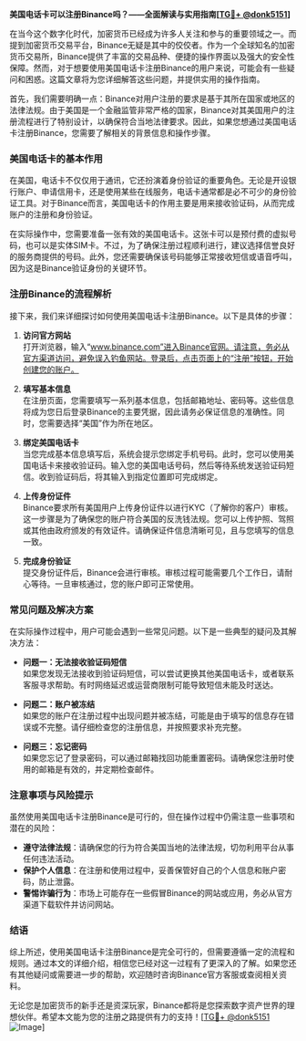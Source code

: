 **美国电话卡可以注册Binance吗？——全面解读与实用指南[[TG💪+ @donk5151](https://t.me/s/donk5151)]**

在当今这个数字化时代，加密货币已经成为许多人关注和参与的重要领域之一。而提到加密货币交易平台，Binance无疑是其中的佼佼者。作为一个全球知名的加密货币交易所，Binance提供了丰富的交易品种、便捷的操作界面以及强大的安全性保障。然而，对于想要使用美国电话卡注册Binance的用户来说，可能会有一些疑问和困惑。这篇文章将为您详细解答这些问题，并提供实用的操作指南。

首先，我们需要明确一点：Binance对用户注册的要求是基于其所在国家或地区的法律法规。由于美国是一个金融监管非常严格的国家，Binance对其美国用户的注册流程进行了特别设计，以确保符合当地法律要求。因此，如果您想通过美国电话卡注册Binance，您需要了解相关的背景信息和操作步骤。

### 美国电话卡的基本作用

在美国，电话卡不仅仅用于通讯，它还扮演着身份验证的重要角色。无论是开设银行账户、申请信用卡，还是使用某些在线服务，电话卡通常都是必不可少的身份验证工具。对于Binance而言，美国电话卡的作用主要是用来接收验证码，从而完成账户的注册和身份验证。

在实际操作中，您需要准备一张有效的美国电话卡。这张卡可以是预付费的虚拟号码，也可以是实体SIM卡。不过，为了确保注册过程顺利进行，建议选择信誉良好的服务商提供的号码。此外，您还需要确保该号码能够正常接收短信或语音呼叫，因为这是Binance验证身份的关键环节。

### 注册Binance的流程解析

接下来，我们来详细探讨如何使用美国电话卡注册Binance。以下是具体的步骤：

1. **访问官方网站**  
   打开浏览器，输入“www.binance.com”进入Binance官网。请注意，务必从官方渠道访问，避免误入钓鱼网站。登录后，点击页面上的“注册”按钮，开始创建您的账户。

2. **填写基本信息**  
   在注册页面，您需要填写一系列基本信息，包括邮箱地址、密码等。这些信息将成为您日后登录Binance的主要凭据，因此请务必保证信息的准确性。同时，您需要选择“美国”作为所在地区。

3. **绑定美国电话卡**  
   当您完成基本信息填写后，系统会提示您绑定手机号码。此时，您可以使用美国电话卡来接收验证码。输入您的美国电话号码，然后等待系统发送验证码短信。收到验证码后，将其输入到指定位置即可完成绑定。

4. **上传身份证件**  
   Binance要求所有美国用户上传身份证件以进行KYC（了解你的客户）审核。这一步骤是为了确保您的账户符合美国的反洗钱法规。您可以上传护照、驾照或其他由政府颁发的有效证件。请确保证件信息清晰可见，且与您填写的信息一致。

5. **完成身份验证**  
   提交身份证件后，Binance会进行审核。审核过程可能需要几个工作日，请耐心等待。一旦审核通过，您的账户即可正常使用。

### 常见问题及解决方案

在实际操作过程中，用户可能会遇到一些常见问题。以下是一些典型的疑问及其解决方法：

- **问题一：无法接收验证码短信**  
  如果您发现无法接收到验证码短信，可以尝试更换其他美国电话卡，或者联系客服寻求帮助。有时网络延迟或运营商限制可能导致短信未能及时送达。

- **问题二：账户被冻结**  
  如果您的账户在注册过程中出现问题并被冻结，可能是由于填写的信息存在错误或不完整。请仔细检查您的注册信息，并按照要求补充完整。

- **问题三：忘记密码**  
  如果您忘记了登录密码，可以通过邮箱找回功能重置密码。请确保您注册时使用的邮箱是有效的，并定期检查邮件。

### 注意事项与风险提示

虽然使用美国电话卡注册Binance是可行的，但在操作过程中仍需注意一些事项和潜在的风险：

- **遵守法律法规**：请确保您的行为符合美国当地的法律法规，切勿利用平台从事任何违法活动。
- **保护个人信息**：在注册和使用过程中，妥善保管好自己的个人信息和账户密码，防止泄露。
- **警惕诈骗行为**：市场上可能存在一些假冒Binance的网站或应用，务必从官方渠道下载软件并访问网站。

### 结语

综上所述，使用美国电话卡注册Binance是完全可行的，但需要遵循一定的流程和规则。通过本文的详细介绍，相信您已经对这一过程有了更深入的了解。如果您还有其他疑问或需要进一步的帮助，欢迎随时咨询Binance官方客服或查阅相关资料。

无论您是加密货币的新手还是资深玩家，Binance都将是您探索数字资产世界的理想伙伴。希望本文能为您的注册之路提供有力的支持！[[TG💪+ @donk5151](https://t.me/s/donk5151) ![Image](https://i.postimg.cc/rwNCRYN7/Snipaste-2025-04-30-17-27-05.png)]